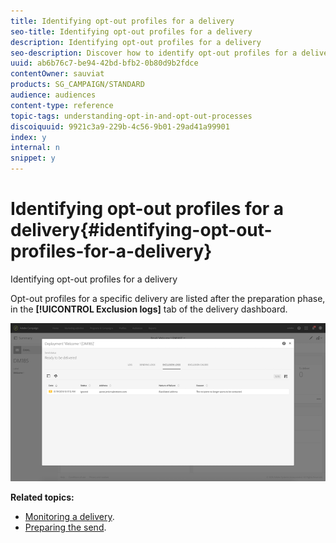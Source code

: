 ```yaml
---
title: Identifying opt-out profiles for a delivery
seo-title: Identifying opt-out profiles for a delivery
description: Identifying opt-out profiles for a delivery
seo-description: Discover how to identify opt-out profiles for a delivery.
uuid: ab6b76c7-be94-42bd-bfb2-0b80d9b2fdce
contentOwner: sauviat
products: SG_CAMPAIGN/STANDARD
audience: audiences
content-type: reference
topic-tags: understanding-opt-in-and-opt-out-processes
discoiquuid: 9921c3a9-229b-4c56-9b01-29ad41a99901
index: y
internal: n
snippet: y
---
```


# Identifying opt-out profiles for a delivery{#identifying-opt-out-profiles-for-a-delivery}

Identifying opt-out profiles for a delivery

Opt-out profiles for a specific delivery are listed after the preparation phase, in the **[!UICONTROL Exclusion logs]** tab of the delivery dashboard.

![](assets/exclusion_blacklisting.png)

**Related topics:**

* [Monitoring a delivery](../../sending/using/monitoring-a-delivery.md#exclusion-logs).
* [Preparing the send](../../sending/using/preparing-the-send.md).

